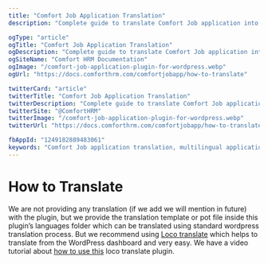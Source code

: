 ```yaml
---
title: "Comfort Job Application Translation"
description: "Complete guide to translate Comfort Job application into multiple languages. Learn how to configure language settings, manage translation files, and set up multilingual support for your application."

ogType: "article"
ogTitle: "Comfort Job Application Translation"
ogDescription: "Complete guide to translate Comfort Job application into multiple languages. Learn how to configure language settings, manage translation files, and set up multilingual support for your application."
ogSiteName: "Comfort HRM Documentation"
ogImage: "/comfort-job-application-plugin-for-wordpress.webp"
ogUrl: "https://docs.comforthrm.com/comfortjobapp/how-to-translate"

twitterCard: "article"
twitterTitle: "Comfort Job Application Translation"
twitterDescription: "Complete guide to translate Comfort Job application into multiple languages. Learn how to configure language settings, manage translation files, and set up multilingual support for your application."
twitterSite: "@ComfortHRM"
twitterImage: "/comfort-job-application-plugin-for-wordpress.webp"
twitterUrl: "https://docs.comforthrm.com/comfortjobapp/how-to-translate"

fbAppId: "1249182889483061"
keywords: "Comfort Job application translation, multilingual application, language setup, localization guide, translation files, language configuration, internationalization, multi-language support, locale settings, language packs"
---
```


# How to Translate

We are not providing any translation (if we add we will mention in future) with the plugin, but we provide the translation template or pot file inside this plugin’s languages folder which can be translated using standard wordpress translation process. But we recommend using [Loco translate](https://wordpress.org/plugins/loco-translate/) which helps to translate from the WordPress dashboard and very easy. We have a video tutorial about [how to use this](https://www.youtube.com/watch?v=yOkEzvjx6PM) loco translate plugin.


